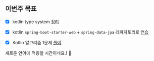 ## 이번주 목표

- [x] kotlin type system [정리](https://github.com/Road-of-CODEr/we-hate-jvm/pull/9) 

- [x] kotlin `spring-boot-starter-web` + `spring-data-jpa` 레파지토리로 [연습](https://github.com/huisam/kotlin-web)

- [x] Kotlin 알고리즘 1문제 [풀이](217_ContainsDuplicate.kt)  
 
새로운 언어에 적응할 시간이네요.! 🏃  